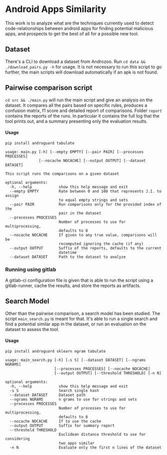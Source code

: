 # Android Apps Similarity

This work is to analyze what are the techniques currently used to detect code-relationships between android apps for finding potential malicious apps, and prospects to get the best of all for a possible new tool.

## Dataset

There's a CLI to download a dataset from Androzoo. Run `cd data && ./download_pairs.py -h` for usage.
It is not necessary to run this script to go further, the main scripts will download automatically if an apk is not found.

## Pairwise comparison script

`cd src && ./main.py` will run the main script and give an analysis on the dataset. It compares all the pairs based on specific rules, produces a confusion matrix, f1 score and detailed report of comparisons. Folder `report` contains the reports of the runs. In particular it contains the full log that the tool prints out, and a summary presenting only the evaluation results.

#### Usage

`pip install androguard tabulate`

    usage: main.py [-h] [--empty EMPTY] [--pair PAIR] [--processes PROCESSES]
                   [--nocache NOCACHE] [--output OUTPUT] [--dataset DATASET]

    This script runs the comparisons on a given dataset

    optional arguments:
      -h, --help            show this help message and exit
      --empty EMPTY         Rate between 0 and 100 that represents J.I. to assign
                            to equal empty strings and sets
      --pair PAIR           Run comparisons only for the provided index of the
                            pair in the dataset
      --processes PROCESSES
                            Number of processes to use for multiprocessing,
                            defaults to 8
      --nocache NOCACHE     If given to any true value, comparisons will be
                            recomputed ignoring the cache (if any)
      --output OUTPUT       Suffix of the reports, defaults to the current
                            datetime
      --dataset DATASET     Path to the dataset to analyze

### Running using gitlab

A gitlab-ci configuration file is given that is able to run the script using a gitlab-runner, cache the results, and store the reports as artifacts.

## Search Model

Other than the pairwise comparison, a search model has been studied. The script `main_search.py` is meant for that. It's able to run a single search and find a potential similar app in the dataset, or run an evaluation on the dataset to assess the tool.

#### Usage

`pip install androguard sklearn ngram tabulate`

    usage: main_search.py [-h] [-s S] [--dataset DATASET] [--ngrams NGRAMS]
                          [--processes PROCESSES] [--nocache NOCACHE]
                          [--output OUTPUT] [--threshold THRESHOLD] [-n N]

    optional arguments:
      -h, --help            show this help message and exit
      -s S                  Search single hash
      --dataset DATASET     Dataset path
      --ngrams NGRAMS       n grams to use for strings and sets
      --processes PROCESSES
                            Number of processes to use for multiprocessing,
                            defaults to 8
      --nocache NOCACHE     If to use the cache
      --output OUTPUT       Suffix for summary report
      --threshold THRESHOLD
                            Euclidean distance threshold to use for considering
                            two apps similar
      -n N                  Evaluate only the first n lines of the dataset
